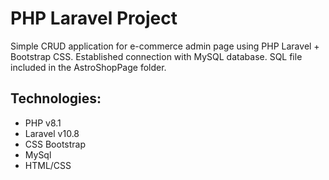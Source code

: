 # PHP Laravel Project
 Simple CRUD application for e-commerce admin page using PHP Laravel + Bootstrap CSS. Established connection with MySQL database. SQL file included in the AstroShopPage folder.
 
## Technologies:
 - PHP v8.1
 - Laravel v10.8
 - CSS Bootstrap
 - MySql
 - HTML/CSS
